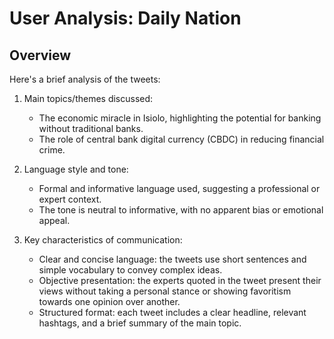 # User Analysis: Daily Nation

## Overview

Here's a brief analysis of the tweets:

1. Main topics/themes discussed:
   - The economic miracle in Isiolo, highlighting the potential for banking without traditional banks.
   - The role of central bank digital currency (CBDC) in reducing financial crime.

2. Language style and tone:
   - Formal and informative language used, suggesting a professional or expert context.
   - The tone is neutral to informative, with no apparent bias or emotional appeal.

3. Key characteristics of communication:
   - Clear and concise language: the tweets use short sentences and simple vocabulary to convey complex ideas.
   - Objective presentation: the experts quoted in the tweet present their views without taking a personal stance or showing favoritism towards one opinion over another.
   - Structured format: each tweet includes a clear headline, relevant hashtags, and a brief summary of the main topic.